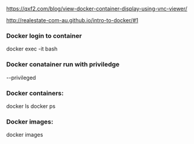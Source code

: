 https://qxf2.com/blog/view-docker-container-display-using-vnc-viewer/

http://realestate-com-au.github.io/intro-to-docker/#1

### Docker login to container
docker exec -it <mycontainer> bash

### Docker conatainer run with priviledge
--privileged
  
### Docker containers:
docker ls
docker ps

### Docker images:
docker images
